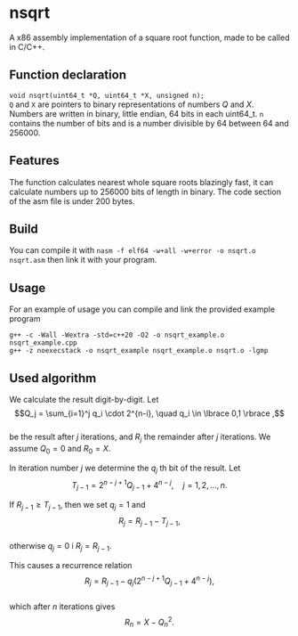# nsqrt
A x86 assembly implementation of a square root function, made to be called in C/C++.
## Function declaration
`void nsqrt(uint64_t *Q, uint64_t *X, unsigned n);`\
 `Q` and `X` are pointers to binary representations of numbers _Q_ and _X_. Numbers are written in binary, little endian, 64 bits in each uint64_t. `n` contains
 the number of bits and is a number divisible by 64 between 64 and 256000.
## Features
The function calculates nearest whole square roots blazingly fast, it can calculate numbers up to 256000 bits of length in binary. The code section of the asm file is under 200 bytes.
## Build
You can compile it with `nasm -f elf64 -w+all -w+error -o nsqrt.o nsqrt.asm` then link it with your program.
## Usage
For an example of usage you can compile and link the provided example program
```
g++ -c -Wall -Wextra -std=c++20 -O2 -o nsqrt_example.o nsqrt_example.cpp
g++ -z noexecstack -o nsqrt_example nsqrt_example.o nsqrt.o -lgmp
```
## Used algorithm
We calculate the result digit-by-digit. Let  
$$Q_j = \sum_{i=1}^j q_i \cdot 2^{n-i}, \quad q_i \in \lbrace 0,1 \rbrace ,$$  
be the result after $j$ iterations, and $R_j$ the remainder after $j$ iterations. We assume $Q_0 = 0$ and $R_0 = X$.  

In iteration number $j$ we determine the $q_j$ th bit of the result. Let  
$$T_{j-1} = 2^{n-j+1} Q_{j-1} + 4^{n-j}, \quad j = 1,2,\ldots,n.$$  

If $R_{j-1} \geq T_{j-1}$, then we set $q_j = 1$ and  
$$R_j = R_{j-1} - T_{j-1},$$  
otherwise $q_j = 0$ i $R_j = R_{j-1}$.  

This causes a recurrence relation
$$R_j = R_{j-1} - q_j \bigl(2^{n-j+1} Q_{j-1} + 4^{n-j}\bigr),$$  
which after $n$ iterations gives  
$$R_n = X - Q_n^2.$$
